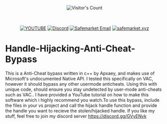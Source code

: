 <br/><br/>
<div align="center"> 
  <img src="https://profile-counter.glitch.me/Zhodisov/count.svg" alt="Visitor's Count" />
</div>
<br/><br/>

<div align="center">
  
[![YOUTUBE](https://img.shields.io/badge/Youtube-fc0000?style=for-the-badge&logo=YOUTUBE&logoColor=white)](https://www.youtube.com/@Jodis974)
[![Discord](https://img.shields.io/badge/Discord-6a85b9?style=for-the-badge&logo=discord&logoColor=white)](https://safemarket.xyz/discord)
[![Safemarket Email](https://img.shields.io/badge/safemarket_email-333333?style=for-the-badge&logo=gmail&logoColor=red)](mailto:support-checkout@safemarket.xyz)
[![safemarket.xyz](https://img.shields.io/badge/safemarket.xyz-0077B5?style=for-the-badge&logo=internet&logoColor=white)](https://safemarket.xyz/)

</div>


# Handle-Hijacking-Anti-Cheat-Bypass
This is a Anti-Cheat bypass written in c++ by Apxaey, and makes use of Microsoft's undocumented Native API. I tested this specifically on VAC, however it should bypass any other usermode anticheats. Using this with unique code, should ensure you stay undetected by user-mode anti-cheats such as VAC.. I have provided a YouTube tutorial on how to make this software which i highly recommend you watch.To use this bypass, include the files in your vs project and call the hijack handle function and provide the handle you want to recieve the stolen/hijacked handle. If you like my stuff, feel free to join my discord server https://discord.gg/GVyENvk
